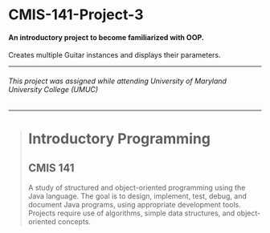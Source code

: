 # CMIS-141-Project-3
#### An introductory project to become familiarized with OOP.

Creates multiple Guitar instances and displays their parameters.

---
###### This project was assigned while attending University of Maryland University College (UMUC)
---

><h1>Introductory Programming</h1>
><h2>CMIS 141</h2>
><p>A study of structured and object-oriented programming using the Java language. The goal is to design, implement, test, debug, and document Java programs, using appropriate development tools. Projects require use of algorithms, simple data structures, and object-oriented concepts.</p>
